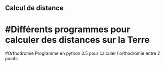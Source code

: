 ## Calcul de distance
#Différents programmes pour calculer des distances sur la Terre
=====================
#Orthodromie
Programme en python 3.5 pour calculer l'orthodromie entre 2 points

